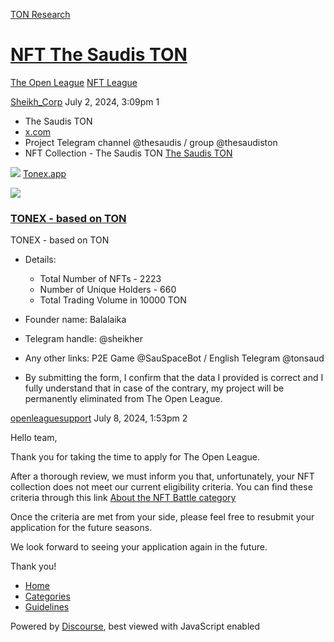 [TON Research](/)

# [NFT The Saudis TON](/t/nft-the-saudis-ton/26911)

[The Open League](/c/the-open-league/nft-battle/62)  [NFT League](/c/the-open-league/nft-battle/62) 

    

[Sheikh\_Corp](https://tonresear.ch/u/Sheikh_Corp)  July 2, 2024, 3:09pm  1

*   The Saudis TON
*   [x.com](http://x.com/TheSaudisTON)
*   Project Telegram channel @thesaudis / group @thesaudiston
*   NFT Collection - The Saudis TON [The Saudis TON](https://getgems.io/collection/EQCM6DEbTZg0slrAn9iZ-n0dgVudgYpEmZPqSmBPsUFlPrhn#stats)

![](https://tonresear.ch/uploads/default/original/2X/2/250e1f0eb7c6d5b8ebc4d50d689eda95610c42ce.png) [Tonex.app](https://tonex.app/@EQCM6DEbTZg0slrAn9iZ-n0dgVudgYpEmZPqSmBPsUFlPrhn)

![](https://tonresear.ch/uploads/default/optimized/2X/4/4e32589c4912a7117b697276222a7bd38a685b11_2_500x500.webp)

### [TONEX - based on TON](https://tonex.app/@EQCM6DEbTZg0slrAn9iZ-n0dgVudgYpEmZPqSmBPsUFlPrhn)

TONEX - based on TON

*   Details:
    
    *   Total Number of NFTs - 2223
    *   Number of Unique Holders - 660
    *   Total Trading Volume in 10000 TON
*   Founder name: Balalaika
    
*   Telegram handle: @sheikher
    
*   Any other links: P2E Game @SauSpaceBot / English Telegram @tonsaud
    
*   By submitting the form, I confirm that the data I provided is correct and I fully understand that in case of the contrary, my project will be permanently eliminated from The Open League.
    

 

[openleaguesupport](https://tonresear.ch/u/openleaguesupport) July 8, 2024, 1:53pm  2

Hello team,

Thank you for taking the time to apply for The Open League.

After a thorough review, we must inform you that, unfortunately, your NFT collection does not meet our current eligibility criteria. You can find these criteria through this link [About the NFT Battle category](https://tonresear.ch/t/about-the-nft-battle-category/20070)

Once the criteria are met from your side, please feel free to resubmit your application for the future seasons.

We look forward to seeing your application again in the future.

Thank you!

 

*   [Home](/)
*   [Categories](/categories)
*   [Guidelines](/guidelines)

Powered by [Discourse](https://www.discourse.org), best viewed with JavaScript enabled